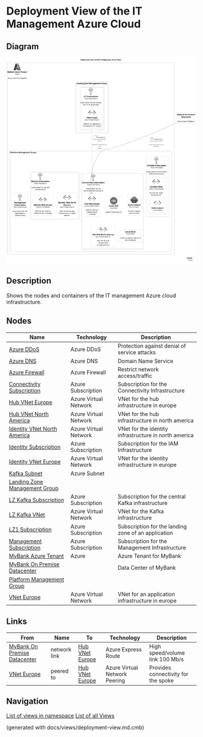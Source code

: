 # Deployment View of the IT Management Azure Cloud

## Diagram
![Deployment View of the IT Management Azure Cloud](../../../mybank/it-management/azure/deployment-view.png)

## Description
Shows the nodes and containers of the IT management Azure cloud infrastructure.

## Nodes
| Name | Technology | Description |
|---|---|---|
| [Azure DDoS](../../../mybank/it-management/azure/ddos-protection.md) | Azure DDoS | Protection against denial of service attacks |
| [Azure DNS](../../../mybank/it-management/azure/dns.md) | Azure DNS | Domain Name Service |
| [Azure Firewall](../../../mybank/it-management/azure/firewall.md) | Azure Firewall | Restrict network access/traffic |
| [Connectivity Subscription](../../../mybank/it-management/azure/connectivity-subscription.md) | Azure Subscription | Subscription for the Connectivity Infrastructure |
| [Hub VNet Europe](../../../mybank/it-management/azure/hub-vnet-europe.md) | Azure Virtual Network | VNet for the hub infrastructure in europe |
| [Hub VNet North America](../../../mybank/it-management/azure/hub-vnet-north-america.md) | Azure Virtual Network | VNet for the hub infrastructure in north america |
| [Identity  VNet North America](../../../mybank/it-management/azure/identity-vnet-north-america.md) | Azure Virtual Network | VNet for the identity infrastructure in north america |
| [Identity Subscription](../../../mybank/it-management/azure/identity-subscription.md) | Azure Subscription | Subscription for the IAM Infrastructure |
| [Identity VNet Europe](../../../mybank/it-management/azure/identity-vnet-europe.md) | Azure Virtual Network | VNet for the identity infrastructure in europe |
| [Kafka Subnet](../../../mybank/it-management/azure/plz-kafka-subnet.md) | Azure Subnet |  |
| [Landing Zone Management Group](../../../mybank/it-management/azure/landing-zone-management-group.md) |  |  |
| [LZ Kafka Subscription](../../../mybank/it-management/azure/plz-kafka-subscription.md) | Azure Subscription | Subscription for the central Kafka infrastructure |
| [LZ Kafka VNet](../../../mybank/it-management/azure/plz-kafka-vnet.md) | Azure Virtual Network | VNet for the Kafka infrastructure |
| [LZ1 Subscription](../../../mybank/it-management/azure/alz1-subscription.md) | Azure Subscription | Subscription for the landing zone of an application |
| [Management Subscription](../../../mybank/it-management/azure/management-subscription.md) | Azure Subscription | Subscription for the Management Infrastructure |
| [MyBank Azure Tenant](../../../mybank/it-management/azure/mybank-azure-tenant.md) | Azure | Azure Tenant for MyBank |
| [MyBank On Premise Datacenter](../../../mybank/it-management/onprem/data-center-europe.md) |  | Data Center of MyBank |
| [Platform Management Group](../../../mybank/it-management/azure/platform-management-group.md) |  |  |
| [VNet Europe](../../../mybank/it-management/azure/alz1-vnet-europe.md) | Azure Virtual Network | VNet for an application infrastructure in europe |

## Links
| From | Name | To | Technology | Description |
|---|---|---|---|---|
| [MyBank On Premise Datacenter](../../../mybank/it-management/onprem/data-center-europe.md) | network link | [Hub VNet Europe](../../../mybank/it-management/azure/hub-vnet-europe.md) | Azure Express Route | High speed/volume link 100 Mb/s |
| [VNet Europe](../../../mybank/it-management/azure/alz1-vnet-europe.md) | peered to | [Hub VNet Europe](../../../mybank/it-management/azure/hub-vnet-europe.md) | Azure Virtual Network Peering | Provides connectivity for the spoke |


## Navigation
[List of views in namespace](./views-in-namespace.md)
[List of all Views](../../../views.md)

(generated with docs/views/deployment-view.md.cmb)
